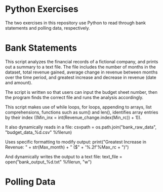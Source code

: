 # Python Exercises

The two exercises in this repository use Python to read through bank statements and polling data, respectively. 

# Bank Statements

This script analyzes the financial records of a fictional company, and prints out a summary to a text file. The file includes the number of months in the dataset, total revenue gained, average change in revenue between months over the time period, and greatest increase and decrease in revenue (date and amount).

The script is written so that users can input the budget sheet number, then the program finds the correct file and runs the analysis accordingly. 

This script makes use of while loops, for loops, appending to arrays, list comprehensions, functions such as sum() and len(), identifies array entries by their index ((Min_inx = int(Revenue_change.index(Min_rc)) + 1)).

It also dynamically reads in a file:
csvpath = os.path.join("bank_raw_data", "budget_data_%d.csv" %filerun)

Uses specific formatting to modify output:
print("Greatest Increase in Revenue: " + str(Max_month) + " ($" + '%.2f'%Max_rc + ")")

And dynamically writes the output to a text file:
text_file = open("bank_output_%d.txt" %filerun, "w")

# Polling Data
